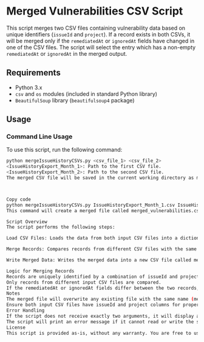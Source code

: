 # Merged Vulnerabilities CSV Script

This script merges two CSV files containing vulnerability data based on unique identifiers (`issueId` and `project`). If a record exists in both CSVs, it will be merged only if the `remediatedAt` or `ignoredAt` fields have changed in one of the CSV files. The script will select the entry which has a non-empty `remediatedAt` or `ignoredAt` in the merged output.

## Requirements

- Python 3.x
- `csv` and `os` modules (included in standard Python library)
- `BeautifulSoup` library (`beautifulsoup4` package)

## Usage

### Command Line Usage

To use this script, run the following command:

```sh
python mergeIssueHistoryCSVs.py <csv_file_1> <csv_file_2>
<IssueHistoryExport_Month_1>: Path to the first CSV file.
<IssueHistoryExport_Month_2>: Path to the second CSV file.
The merged CSV file will be saved in the current working directory as merged_vulnerabilities.csv.



Copy code
python mergeIssueHistoryCSVs.py IssueHistoryExport_Month_1.csv IssueHistoryExport_Month_2.csv
This command will create a merged file called merged_vulnerabilities.csv in the current directory.

Script Overview
The script performs the following steps:

Load CSV Files: Loads the data from both input CSV files into a dictionary where each record is uniquely identified by a combination of issueId and project.

Merge Records: Compares records from different CSV files with the same key and merges them if the remediatedAt or ignoredAt fields differ between the two.

Write Merged Data: Writes the merged data into a new CSV file called merged_vulnerabilities.csv.

Logic for Merging Records
Records are uniquely identified by a combination of issueId and project.
Only records from different input CSV files are compared.
If the remediatedAt or ignoredAt fields differ between the two records, the entry with the non-empty value for these fields is retained.
Notes
The merged file will overwrite any existing file with the same name (merged_vulnerabilities.csv).
Ensure both input CSV files have issueId and project columns for proper identification and merging.
Error Handling
If the script does not receive exactly two arguments, it will display a usage message and exit.
The script will print an error message if it cannot read or write the specified files.
License
This script is provided as-is, without any warranty. You are free to use, modify, and distribute it as needed. """)


